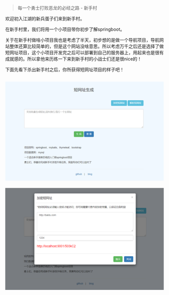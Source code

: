 > 每一个勇士打败恶龙的必经之路 - 新手村

欢迎初入江湖的新兵蛋子们来到新手村。

在新手村里，我们将用一个小项目带你初步了解springboot。

关于在新手村做啥小项目我也是考虑了半天，初步想的是做一个导航项目，导航网站整体还算比较简单的，但是这个网站没啥意思。所以考虑万千之后还是选择了做短网址项目，这个小项目开发完之后可以部署到自己的服务器上，用起来也是很有成就感的。所以拿他来历练一下来到新手村的小战士们还是很nice的！

下面先看下杀出新手村之后，你所获得短网址项目的样子吧！

![首页](../static/imgs/two/short_url.png)
----    
![加密短网址](../static/imgs/two/short_url_pwd.png)
